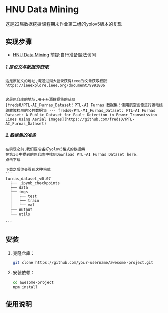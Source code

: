 # HNU Data Mining

这是22届数据挖掘课程期末作业第二组的yolov5版本的复现

## 实现步骤
- [HNU Data Mining](#hnu-data-mining)
    前提:自行准备魔法访问

##### 1.原论文与数据的获取

    这是原论文的地址,请通过湖大登录获得ieee的文章获取权限
    https://ieeexplore.ieee.org/document/9991806


    这是原仓库的地址,用于开源数据集的获取
    [freds0/PTL-AI_Furnas_Dataset：PTL-AI Furnas 数据集：使用航空图像进行输电线路故障检测的公共数据集 --- freds0/PTL-AI_Furnas_Dataset: PTL-AI Furnas Dataset: A Public Dataset for Fault Detection in Power Transmission Lines Using Aerial Images](https://github.com/freds0/PTL-AI_Furnas_Dataset)


##### 2.数据集的准备

    在实现之前,我们要准备好yolov5格式的数据集
    在第1步中提到的原仓库中找到Download PTL-AI Furnas Dataset here.
    点击下载

    下载之后你会看到这种格式
    ```
    furnas_dataset_v0.07
      ├── .ipynb_checkpoints
      ├── data
      ├── imgs
      │   ├── test
      │   ├── train
      │   └── val
      ├── output
      └── utils

    ```


## 安装

1. 克隆仓库：
    ```bash
    git clone https://github.com/your-username/awesome-project.git
    ```
2. 安装依赖：
    ```bash
    cd awesome-project
    npm install
    ```

## 使用说明

